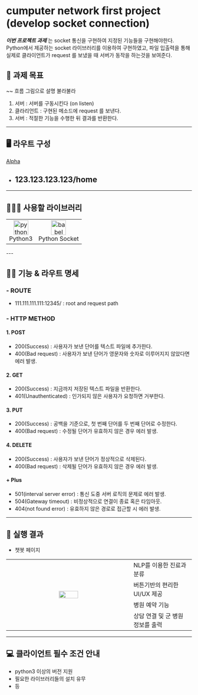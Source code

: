 # cumputer network first project (develop socket connection)

**_이번 프로젝트 과제_** 는 socket 통신을 구현하여 지정된 기능들을 구현해야한다. Python에서 제공하는 socket 라이브러리를 이용하여 구현하였고, 파일 입출력을 통해 실제로 클라이언트가 request 를 보냈을 때 서버가 동작을 하는것을 보여준다.

## 🚀 과제 목표

~~ 흐름 그림으로 설명 불라불라
1. 서버 : 서버를 구동시킨다 (on listen)
2. 클라리언트 : 구현된 메소드에 request 를 보낸다.
3. 서버 : 적절한 기능을 수행한 뒤 결과를 반환한다.

---

## 🖥 라우트 구성
[Alpha](https://github.com/IcaliaLabs/alpha)
- **123.123.123.123/home**
  - 


---

## 🧚🏻‍♀️ 사용할 라이브러리

<table>
<tbody>
    <tr>
        <td width="60">
            <div align="center"><a href="https://www.python.org/" target="_blank"> <img src="https://upload.wikimedia.org/wikipedia/commons/thumb/c/c3/Python-logo-notext.svg/220px-Python-logo-notext.svg.png" alt="python" width="40" height="40"/> </a><br>Python3</br></div>
          <td>
            <div align="center"><a href="https://babeljs.io/" target="_blank"> <img src="https://studygyaan.com/wp-content/uploads/2021/12/Python-Socket-IO.jpg?ezimgfmt=rs:300x150/rscb1/ng:webp/ngcb1" alt="babel" width="40" height="40"/> 
            </a><br>Python Socket</br></div>
        </td>
</tbody>
</table>
---

## 👩‍💻 기능 & 라우트 명세

### - ROUTE
- 111.111.111.111:12345/ : root and request path

### - HTTP METHOD

#### 1. POST
- 200(Success) : 사용자가 보낸 단어를 텍스트 파일에 추가한다.
- 400(Bad request) : 사용자가 보낸 단어가 영문자와 숫자로 이루어지지 않았다면 에러 발생.

#### 2. GET
- 200(Success) : 지금까지 저장된 텍스트 파일을 반환한다. 
- 401(Unauthenticated) : 인가되지 않은 사용자가 요청하면 거부한다.

#### 3. PUT
- 200(Success) : 공백을 기준으로, 첫 번째 단어를 두 번째 단어로 수정한다.
- 400(Bad request) : 수정될 단어가 유효하지 않은 경우 에러 발생.

#### 4. DELETE
- 200(Success) : 사용자가 보낸 단어가 정상적으로 삭제된다.
- 400(Bad request) : 삭제될 단어가 유효하지 않은 경우 에러 발생.

#### + Plus
- 501(interval server error) : 통신 도중 서버 로직의 문제로 에러 발생.
- 504(Gateway timeout) : 비정상적으로 연결이 종료 혹은 타임아웃.
- 404(not found error) : 유효하지 않은 경로로 접근할 시 에러 발생.

---
## 🌠 실행 결과
- 챗봇 페이지 <br>
<table>
	<tbody>
		<tr>
            <td rowspan="6"><div align="center"><img src="https://github.com/osamhack2020/WEB_Meditact_Meditact/blob/main/src/demo.gif" width="40%" height="40%"></a></div></td>
            <td width="33%">NLP를 이용한 진료과 분류</td>
        </tr>
	<tr>
	    <td>버튼기반의 편리한 UI/UX 제공</td>
	</tr>
        <tr>
            <td>병원 예약 기능</td>
        </tr>
        <tr>
            <td>상담 연결 및 군 병원 정보를 출력</td>
        </tr>
    </tbody>
</table>

---
## 💻 클라이언트 필수 조건 안내 

- python3 이상의 버전 지원
- 필요한 라이브러리들의 설치 유무
- 등